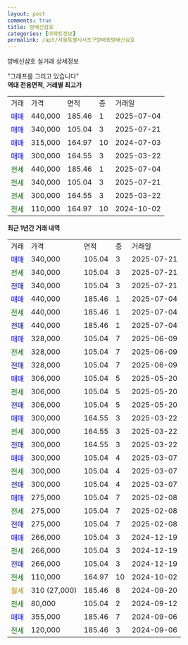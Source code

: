 ```yaml
---
layout: post
comments: true
title: 방배신삼호
categories: [아파트정보]
permalink: /apt/서울특별시서초구방배동방배신삼호
---
```


방배신삼호 실거래 상세정보

<script type="text/javascript">
  google.charts.load('current', {'packages':['line', 'corechart']});
  google.charts.setOnLoadCallback(drawChart);

  function drawChart() {
    var data = new google.visualization.DataTable();
    data.addColumn('date', '거래일');
    data.addColumn('number', "매매");
    data.addColumn('number', "전세");
    data.addColumn('number', "전매");

    data.addRows([[new Date(Date.parse("2025-07-21")), 340000, null, null], [new Date(Date.parse("2025-07-21")), null, 340000, null], [new Date(Date.parse("2025-07-21")), null, null, 340000], [new Date(Date.parse("2025-07-04")), 440000, null, null], [new Date(Date.parse("2025-07-04")), null, 440000, null], [new Date(Date.parse("2025-07-04")), null, null, 440000], [new Date(Date.parse("2025-06-09")), 328000, null, null], [new Date(Date.parse("2025-06-09")), null, 328000, null], [new Date(Date.parse("2025-06-09")), null, null, 328000], [new Date(Date.parse("2025-05-20")), 306000, null, null], [new Date(Date.parse("2025-05-20")), null, 306000, null], [new Date(Date.parse("2025-05-20")), null, null, 306000], [new Date(Date.parse("2025-03-22")), 300000, null, null], [new Date(Date.parse("2025-03-22")), null, 300000, null], [new Date(Date.parse("2025-03-22")), null, null, 300000], [new Date(Date.parse("2025-03-07")), 300000, null, null], [new Date(Date.parse("2025-03-07")), null, 300000, null], [new Date(Date.parse("2025-03-07")), null, null, 300000], [new Date(Date.parse("2025-02-08")), 275000, null, null], [new Date(Date.parse("2025-02-08")), null, 275000, null], [new Date(Date.parse("2025-02-08")), null, null, 275000], [new Date(Date.parse("2024-12-19")), 266000, null, null], [new Date(Date.parse("2024-12-19")), null, 266000, null], [new Date(Date.parse("2024-12-19")), null, null, 266000], [new Date(Date.parse("2024-10-02")), null, 110000, null], [new Date(Date.parse("2024-09-20")), null, null, null], [new Date(Date.parse("2024-09-12")), null, 80000, null], [new Date(Date.parse("2024-09-06")), 355000, null, null], [new Date(Date.parse("2024-09-06")), null, 120000, null]]);

    var options = {
      hAxis: {
        format: 'yyyy/MM/dd'
      },    
      lineWidth: 0,
      pointsVisible: true,    
      title: '최근 1년간 유형별 실거래가 분포',
      legend: { position: 'bottom' }
    };

    var formatter = new google.visualization.NumberFormat({pattern:'###,###'} );
    formatter.format(data, 1);
    formatter.format(data, 2);
    
    setTimeout(function() {
        var chart = new google.visualization.LineChart(document.getElementById('columnchart_material'));
        chart.draw(data, (options));
        document.getElementById('loading').style.display = 'none';
    }, 200);
  }
</script>


<div id="loading" style="z-index:20; display: block; margin-left: 0px">"그래프를 그리고 있습니다"</div>
<div id="columnchart_material" style="width: 95%; margin-left: 0px; display: block"></div>
<!-- contents start -->
<b>역대 전용면적, 거래별 최고가</b>
<table class="sortable">
    <tr>
      <td>거래</td>
      <td>가격</td>
      <td>면적</td>
      <td>층</td>
      <td>거래일</td>
    </tr>
        <tr>
          <td><a style="color: blue">매매</a></td>
          <td>440,000</td>
          <td>185.46</td>
          <td>1</td>
          <td>2025-07-04</td>
        </tr>            <tr>
          <td><a style="color: blue">매매</a></td>
          <td>340,000</td>
          <td>105.04</td>
          <td>3</td>
          <td>2025-07-21</td>
        </tr>            <tr>
          <td><a style="color: blue">매매</a></td>
          <td>315,000</td>
          <td>164.97</td>
          <td>10</td>
          <td>2024-07-03</td>
        </tr>            <tr>
          <td><a style="color: blue">매매</a></td>
          <td>300,000</td>
          <td>164.55</td>
          <td>3</td>
          <td>2025-03-22</td>
        </tr>        
        <tr>
              <td><a style="color: darkgreen">전세</a></td>
              <td>440,000</td>
              <td>185.46</td>
              <td>1</td>
              <td>2025-07-04</td>
            </tr>            <tr>
              <td><a style="color: darkgreen">전세</a></td>
              <td>340,000</td>
              <td>105.04</td>
              <td>3</td>
              <td>2025-07-21</td>
            </tr>            <tr>
              <td><a style="color: darkgreen">전세</a></td>
              <td>300,000</td>
              <td>164.55</td>
              <td>3</td>
              <td>2025-03-22</td>
            </tr>            <tr>
              <td><a style="color: darkgreen">전세</a></td>
              <td>110,000</td>
              <td>164.97</td>
              <td>10</td>
              <td>2024-10-02</td>
            </tr>        
    
</table>

<b>최근 1년간 거래 내역</b>

<table class="sortable">
    <tr>
      <td>거래</td>
      <td>가격</td>
      <td>면적</td>
      <td>층</td>
      <td>거래일</td>
    </tr>
    <tr>
      <td><a style="color: blue">매매</a></td>
      <td>340,000</td>
      <td>105.04</td>
      <td>3</td>
      <td>2025-07-21</td>
    </tr>          <tr>
      <td><a style="color: darkgreen">전세</a></td>
      <td>340,000</td>
      <td>105.04</td>
      <td>3</td>
      <td>2025-07-21</td>
    </tr>          <tr>
      <td><a style="color: darkblue">전매</a></td>
      <td>340,000</td>
      <td>105.04</td>
      <td>3</td>
      <td>2025-07-21</td>
    </tr>          <tr>
      <td><a style="color: blue">매매</a></td>
      <td>440,000</td>
      <td>185.46</td>
      <td>1</td>
      <td>2025-07-04</td>
    </tr>          <tr>
      <td><a style="color: darkgreen">전세</a></td>
      <td>440,000</td>
      <td>185.46</td>
      <td>1</td>
      <td>2025-07-04</td>
    </tr>          <tr>
      <td><a style="color: darkblue">전매</a></td>
      <td>440,000</td>
      <td>185.46</td>
      <td>1</td>
      <td>2025-07-04</td>
    </tr>          <tr>
      <td><a style="color: blue">매매</a></td>
      <td>328,000</td>
      <td>105.04</td>
      <td>7</td>
      <td>2025-06-09</td>
    </tr>          <tr>
      <td><a style="color: darkgreen">전세</a></td>
      <td>328,000</td>
      <td>105.04</td>
      <td>7</td>
      <td>2025-06-09</td>
    </tr>          <tr>
      <td><a style="color: darkblue">전매</a></td>
      <td>328,000</td>
      <td>105.04</td>
      <td>7</td>
      <td>2025-06-09</td>
    </tr>          <tr>
      <td><a style="color: blue">매매</a></td>
      <td>306,000</td>
      <td>105.04</td>
      <td>5</td>
      <td>2025-05-20</td>
    </tr>          <tr>
      <td><a style="color: darkgreen">전세</a></td>
      <td>306,000</td>
      <td>105.04</td>
      <td>5</td>
      <td>2025-05-20</td>
    </tr>          <tr>
      <td><a style="color: darkblue">전매</a></td>
      <td>306,000</td>
      <td>105.04</td>
      <td>5</td>
      <td>2025-05-20</td>
    </tr>          <tr>
      <td><a style="color: blue">매매</a></td>
      <td>300,000</td>
      <td>164.55</td>
      <td>3</td>
      <td>2025-03-22</td>
    </tr>          <tr>
      <td><a style="color: darkgreen">전세</a></td>
      <td>300,000</td>
      <td>164.55</td>
      <td>3</td>
      <td>2025-03-22</td>
    </tr>          <tr>
      <td><a style="color: darkblue">전매</a></td>
      <td>300,000</td>
      <td>164.55</td>
      <td>3</td>
      <td>2025-03-22</td>
    </tr>          <tr>
      <td><a style="color: blue">매매</a></td>
      <td>300,000</td>
      <td>105.04</td>
      <td>4</td>
      <td>2025-03-07</td>
    </tr>          <tr>
      <td><a style="color: darkgreen">전세</a></td>
      <td>300,000</td>
      <td>105.04</td>
      <td>4</td>
      <td>2025-03-07</td>
    </tr>          <tr>
      <td><a style="color: darkblue">전매</a></td>
      <td>300,000</td>
      <td>105.04</td>
      <td>4</td>
      <td>2025-03-07</td>
    </tr>          <tr>
      <td><a style="color: blue">매매</a></td>
      <td>275,000</td>
      <td>105.04</td>
      <td>7</td>
      <td>2025-02-08</td>
    </tr>          <tr>
      <td><a style="color: darkgreen">전세</a></td>
      <td>275,000</td>
      <td>105.04</td>
      <td>7</td>
      <td>2025-02-08</td>
    </tr>          <tr>
      <td><a style="color: darkblue">전매</a></td>
      <td>275,000</td>
      <td>105.04</td>
      <td>7</td>
      <td>2025-02-08</td>
    </tr>          <tr>
      <td><a style="color: blue">매매</a></td>
      <td>266,000</td>
      <td>105.04</td>
      <td>3</td>
      <td>2024-12-19</td>
    </tr>          <tr>
      <td><a style="color: darkgreen">전세</a></td>
      <td>266,000</td>
      <td>105.04</td>
      <td>3</td>
      <td>2024-12-19</td>
    </tr>          <tr>
      <td><a style="color: darkblue">전매</a></td>
      <td>266,000</td>
      <td>105.04</td>
      <td>3</td>
      <td>2024-12-19</td>
    </tr>          <tr>
      <td><a style="color: darkgreen">전세</a></td>
      <td>110,000</td>
      <td>164.97</td>
      <td>10</td>
      <td>2024-10-02</td>
    </tr>          <tr>
      <td><a style="color: darkgoldenrod">월세</a></td>
      <td>310 (27,000)</td>
      <td>185.46</td>
      <td>8</td>
      <td>2024-09-20</td>
    </tr>          <tr>
      <td><a style="color: darkgreen">전세</a></td>
      <td>80,000</td>
      <td>105.04</td>
      <td>2</td>
      <td>2024-09-12</td>
    </tr>          <tr>
      <td><a style="color: blue">매매</a></td>
      <td>355,000</td>
      <td>185.46</td>
      <td>7</td>
      <td>2024-09-06</td>
    </tr>          <tr>
      <td><a style="color: darkgreen">전세</a></td>
      <td>120,000</td>
      <td>185.46</td>
      <td>3</td>
      <td>2024-09-06</td>
    </tr>      </table>
<!-- contents end -->    

